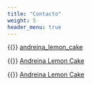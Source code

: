 ```yaml
---
title: "Contacto"
weight: 5
header_menu: true
---
```


{{<icon class="fa fa-instagram">}}&nbsp;[andreina_lemon_cake](https://www.instagram.com/andreina_lemon_cake/)

{{<icon class="fa fa-youtube">}}&nbsp;[Andreina Lemon Cake](https://www.youtube.com/channel/UC7YN1gBgR9Xc-HbgCyS_BQw/featured)

{{<icon class="fa fa-pinterest">}}&nbsp;[Andreina Lemon Cake](https://co.pinterest.com/andreinaromero/andreina-lemon-cake/)

